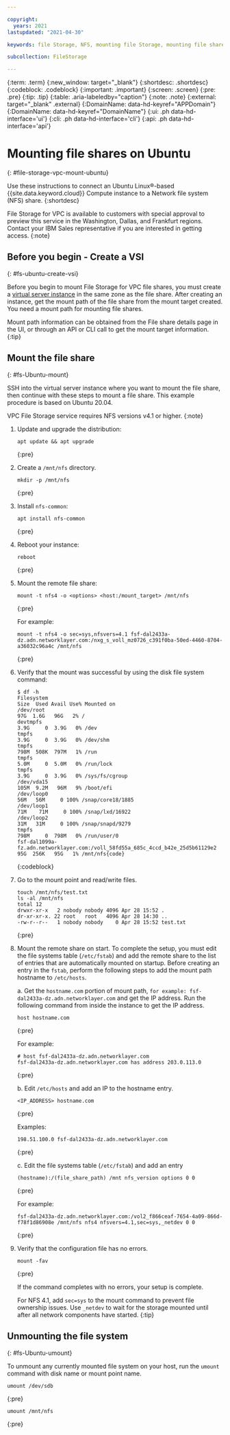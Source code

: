 ```yaml
---

copyright:
  years: 2021
lastupdated: "2021-04-30"

keywords: file Storage, NFS, mounting file Storage, mounting file shares on Ubuntu,

subcollection: FileStorage

---
```


{:term: .term}
{:new_window: target="_blank"}
{:shortdesc: .shortdesc}
{:codeblock: .codeblock}
{:important: .important}
{:screen: .screen}
{:pre: .pre}
{:tip: .tip}
{:table: .aria-labeledby="caption"}
{:note: .note}
{:external: target="_blank" .external}
{:DomainName: data-hd-keyref="APPDomain"}
{:DomainName: data-hd-keyref="DomainName"}
{:ui: .ph data-hd-interface='ui'}
{:cli: .ph data-hd-interface='cli'}
{:api: .ph data-hd-interface='api'}


# Mounting file shares on Ubuntu
{: #file-storage-vpc-mount-ubuntu}

Use these instructions to connect an Ubuntu Linux&reg;-based {{site.data.keyword.cloud}} Compute instance to a Network file system (NFS) share.
{:shortdesc}

File Storage for VPC is available to customers with special approval to preview this service in the Washington, Dallas, and Frankfurt regions. Contact your IBM Sales representative if you are interested in getting access.
{:note}

## Before you begin - Create a VSI
{: #fs-ubuntu-create-vsi}

Before you begin to mount File Storage for VPC file shares, you must create a [virtual server instance](/docs/vpc?topic=vpc-about-advanced-virtual-servers) in the same zone as the file share. After creating an instance, get the mount path of the file share from the mount target created. You need a mount path for mounting file shares. 

Mount path information can be obtained from the File share details page in the UI, or through an API or CLI call to get the mount target information.
{:tip}

## Mount the file share
{: #fs-Ubuntu-mount}

SSH into the virtual server instance where you want to mount the file share, then continue with these steps to mount a file share. This example procedure is based on Ubuntu 20.04. 

VPC File Storage service requires NFS versions v4.1 or higher.
{:note}

1. Update and upgrade the distribution:

    ```
    apt update && apt upgrade
    ```
    {:pre}

2. Create a `/mnt/nfs` directory.

    ```
    mkdir -p /mnt/nfs
    ```
    {:pre}

3. Install `nfs-common`: 

    ```
    apt install nfs-common
    ```
    {:pre}

4. Reboot your instance:

    ```
    reboot
    ```
    {:pre}

5. Mount the remote file share:

   ```
   mount -t nfs4 -o <options> <host:/mount_target> /mnt/nfs
   ```
   {:pre}

   For example:

   ```
   mount -t nfs4 -o sec=sys,nfsvers=4.1 fsf-dal2433a-dz.adn.networklayer.com:/nxg_s_voll_mz0726_c391f0ba-50ed-4460-8704-a36032c96a4c /mnt/nfs
   ```
   {:pre}

6. Verify that the mount was successful by using the disk file system command:

    ```
    $ df -h
    Filesystem                                                                                    Size  Used Avail Use% Mounted on
    /dev/root                                                                                      97G  1.6G   96G   2% /
    devtmpfs                                                                                      3.9G     0  3.9G   0% /dev
    tmpfs                                                                                         3.9G     0  3.9G   0% /dev/shm
    tmpfs                                                                                         798M  508K  797M   1% /run
    tmpfs                                                                                         5.0M     0  5.0M   0% /run/lock
    tmpfs                                                                                         3.9G     0  3.9G   0% /sys/fs/cgroup
    /dev/vda15                                                                                    105M  9.2M   96M   9% /boot/efi
    /dev/loop0                                                                                     56M   56M     0 100% /snap/core18/1885
    /dev/loop1                                                                                     71M    71M     0 100% /snap/lxd/16922
    /dev/loop2                                                                                     31M   31M     0 100% /snap/snapd/9279
    tmpfs                                                                                         798M     0  798M   0% /run/user/0
    fsf-dal1099a-fz.adn.networklayer.com:/voll_58fd55a_685c_4ccd_b42e_25d5b61129e2   95G  256K   95G   1% /mnt/nfs{code}
    ```
    {:codeblock}

7. Go to the mount point and read/write files.

   ```
   touch /mnt/nfs/test.txt
   ls -al /mnt/nfs
   total 12
   drwxr-xr-x   2 nobody nobody 4096 Apr 28 15:52 .
   dr-xr-xr-x. 22 root   root   4096 Apr 28 14:30 ..
   -rw-r--r--   1 nobody nobody    0 Apr 28 15:52 test.txt
   ```
   {:pre}

8. Mount the remote share on start. To complete the setup, you must edit the file systems table (`/etc/fstab`) and add the remote share to the list of entries that are automatically mounted on startup. Before creating an entry in the `fstab`, perform the following steps to add the mount path hostname to `/etc/hosts`. 

   a. Get the `hostname.com` portion of mount path, `for example: fsf-dal2433a-dz.adn.networklayer.com` and get the IP address. Run the following command from inside the instance to get the IP address.

      ```
      host hostname.com
      ```
      {:pre}

      For example:
      ```
      # host fsf-dal2433a-dz.adn.networklayer.com
      fsf-dal2433a-dz.adn.networklayer.com has address 203.0.113.0
      ```
      {:pre}

   b. Edit `/etc/hosts` and add an IP to the hostname entry.

      ```
      <IP_ADDRESS> hostname.com
      ```
      {:pre}

      Examples:

      ```
      198.51.100.0 fsf-dal2433a-dz.adn.networklayer.com
      ```
      {:pre}

   c. Edit the file systems table (`/etc/fstab`) and add an entry

      ```
      (hostname):/(file_share_path) /mnt nfs_version options 0 0
      ```
      {:pre}

      For example:

      ```
      fsf-dal2433a-dz.adn.networklayer.com:/vol2_f866ceaf-7654-4a09-866d-f78f1d86908e /mnt/nfs nfs4 nfsvers=4.1,sec=sys,_netdev 0 0
      ```
      {:pre}
  
9. Verify that the configuration file has no errors.

   ```
   mount -fav
   ```
   {:pre}

   If the command completes with no errors, your setup is complete.

   For NFS 4.1, add `sec=sys` to the mount command to prevent file ownership issues. Use `_netdev` to wait for the storage mounted until after all network components have started.
   {:tip}

## Unmounting the file system
{: #fs-Ubuntu-umount}

To unmount any currently mounted file system on your host, run the `umount` command with disk name or mount point name.

```
umount /dev/sdb
```
{:pre}

```
umount /mnt/nfs
```
{:pre}
